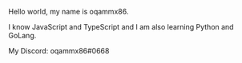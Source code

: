Hello world, my name is oqammx86.

I know JavaScript and TypeScript
and I am also learning Python and GoLang.

My Discord: oqammx86#0668

